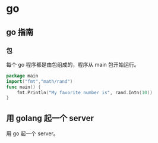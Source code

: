 # go
## go 指南
### 包
每个 go 程序都是由包组成的，程序从 main 包开始运行。
```go
package main
import("fmt","math/rand")
func main() {
    fmt.Println("My favorite number is", rand.Intn(10))
}
```


## 用 golang 起一个 server

用 go 起一个 server。
